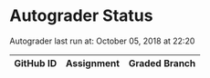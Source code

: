 # Autograder Status
Autograder last run at: October 05, 2018 at 22:20

| GitHub ID | Assignment | Graded Branch |
|-----------|------------|---------------|
